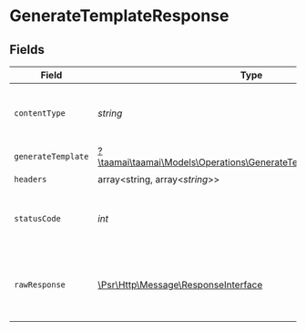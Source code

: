 # GenerateTemplateResponse


## Fields

| Field                                                                                                                             | Type                                                                                                                              | Required                                                                                                                          | Description                                                                                                                       |
| --------------------------------------------------------------------------------------------------------------------------------- | --------------------------------------------------------------------------------------------------------------------------------- | --------------------------------------------------------------------------------------------------------------------------------- | --------------------------------------------------------------------------------------------------------------------------------- |
| `contentType`                                                                                                                     | *string*                                                                                                                          | :heavy_check_mark:                                                                                                                | HTTP response content type for this operation                                                                                     |
| `generateTemplate`                                                                                                                | [?\taamai\taamai\Models\Operations\GenerateTemplateGenerateTemplate](../../Models/Operations/GenerateTemplateGenerateTemplate.md) | :heavy_minus_sign:                                                                                                                | OK                                                                                                                                |
| `headers`                                                                                                                         | array<string, array<*string*>>                                                                                                    | :heavy_check_mark:                                                                                                                | N/A                                                                                                                               |
| `statusCode`                                                                                                                      | *int*                                                                                                                             | :heavy_check_mark:                                                                                                                | HTTP response status code for this operation                                                                                      |
| `rawResponse`                                                                                                                     | [\Psr\Http\Message\ResponseInterface](https://www.php-fig.org/psr/psr-7/#33-psrhttpmessageresponseinterface)                      | :heavy_check_mark:                                                                                                                | Raw HTTP response; suitable for custom response parsing                                                                           |